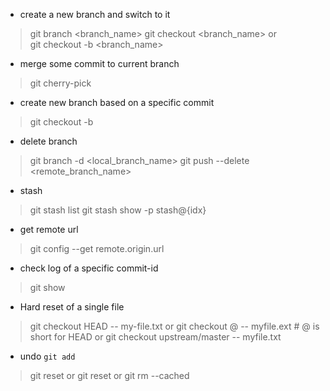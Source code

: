 

* create a new branch and switch to it
> git branch <branch_name>
> git checkout <branch_name>
or  
> git checkout -b <branch_name>


* merge some commit to current branch
> git cherry-pick <some-commit-hash>


* create new branch based on a specific commit
> git checkout -b <new-branch-name> <specific-commit-hash>


* delete branch
> git branch -d <local_branch_name>
> git push <remote> --delete <remote_branch_name>


* stash
> git stash list
> git stash show -p stash@{idx}


* get remote url
> git config --get remote.origin.url


* check log of a specific commit-id
> git show <commit-id>


* Hard reset of a single file
> git checkout HEAD -- my-file.txt
or 
> git checkout @ -- myfile.ext  # @ is short for HEAD
or
> git checkout upstream/master -- myfile.txt


* undo `git add`
> git reset <file>
or 
> git reset 
or 
> git rm --cached <file>

